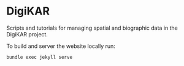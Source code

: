 # DigiKAR

Scripts and tutorials for managing spatial and biographic data in the DigiKAR project.

To build and server the website locally run:
```bash
bundle exec jekyll serve
```
